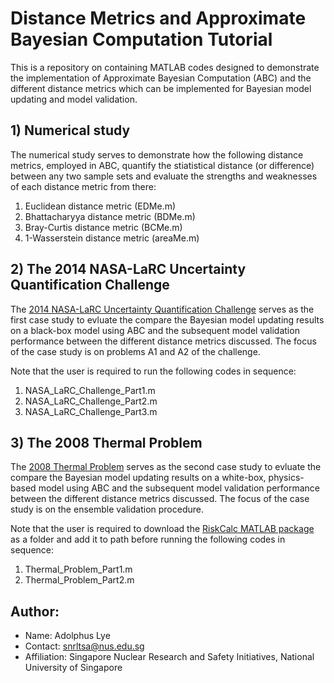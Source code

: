 # Distance Metrics and Approximate Bayesian Computation Tutorial
This is a repository on containing MATLAB codes designed to demonstrate the implementation of Approximate Bayesian Computation (ABC) and the different distance metrics which can be implemented for Bayesian model updating and model validation.

## 1) Numerical study

The numerical study serves to demonstrate how the following distance metrics, employed in ABC, quantify the stiatistical distance (or difference) between any two sample sets and evaluate the strengths and weaknesses of each distance metric from there:
1) Euclidean distance metric (EDMe.m)
2) Bhattacharyya distance metric (BDMe.m)
3) Bray-Curtis distance metric (BCMe.m)
4) 1-Wasserstein distance metric (areaMe.m)

## 2) The 2014 NASA-LaRC Uncertainty Quantification Challenge

The [2014 NASA-LaRC Uncertainty Quantification Challenge](https://uqtools.larc.nasa.gov/nda-uq-challenge-problem-2014/) serves as the first case study to evluate the compare the Bayesian model updating results on a black-box model using ABC and the subsequent model validation performance between the different distance metrics discussed. 
The focus of the case study is on problems A1 and A2 of the challenge.

Note that the user is required to run the following codes in sequence:
1) NASA_LaRC_Challenge_Part1.m
2) NASA_LaRC_Challenge_Part2.m
3) NASA_LaRC_Challenge_Part3.m

## 3) The 2008 Thermal Problem

The [2008 Thermal Problem](https://www.sciencedirect.com/science/article/pii/S004578250700504X) serves as the second case study to evluate the compare the Bayesian model updating results on a white-box, physics-based model using ABC and the subsequent model validation performance between the different distance metrics discussed. 
The focus of the case study is on the ensemble validation procedure.

Note that the user is required to download the [RiskCalc MATLAB package](https://github.com/Institute-for-Risk-and-Uncertainty/pba-for-matlab.git) as a folder and add it to path before running the following codes in sequence:
1) Thermal_Problem_Part1.m
2) Thermal_Problem_Part2.m

## Author:
* Name: Adolphus Lye
* Contact: snrltsa@nus.edu.sg
* Affiliation: Singapore Nuclear Research and Safety Initiatives, National University of Singapore
